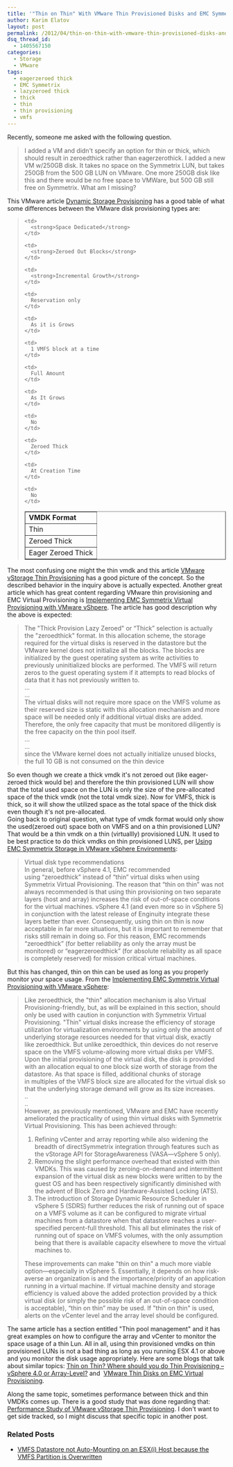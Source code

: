 ```yaml
---
title: '"Thin on Thin" With VMware Thin Provisioned Disks and EMC Symmetrix Virtual Provisioning'
author: Karim Elatov
layout: post
permalink: /2012/04/thin-on-thin-with-vmware-thin-provisioned-disks-and-emc-symmetrix-virtual-provisioning/
dsq_thread_id:
  - 1405567150
categories:
  - Storage
  - VMware
tags:
  - eagerzeroed thick
  - EMC Symmetrix
  - lazyzeroed thick
  - thick
  - thin
  - thin provisioning
  - vmfs
---
```

Recently, someone me asked with the following question.

> I added a VM and didn't specify an option for thin or thick, which should result in zeroedthick rather than eagerzerothick. I added a new VM w/250GB disk. It takes no space on the Symmetrix LUN, but takes 250GB from the 500 GB LUN on VMware. One more 250GB disk like this and there would be no free space to VMWare, but 500 GB still free on Symmetrix. What am I missing?

This VMware article <a href="http://www.vmware.com/files/pdf/VMware-DynamicStorageProv-WP-EN.pdf" onclick="javascript:_gaq.push(['_trackEvent','download','http://www.vmware.com/files/pdf/VMware-DynamicStorageProv-WP-EN.pdf']);">Dynamic Storage Provisioning</a> has a good table of what some differences between the VMware disk provisioning types are:

> <table summary="" border="1" cellspacing="1" cellpadding="1">
>   <tr>
>     <td>
>       <strong>VMDK Format</strong>
>     </td>
>     
>     <td>
>       <strong>Space Dedicated</strong>
>     </td>
>     
>     <td>
>       <strong>Zeroed Out Blocks</strong>
>     </td>
>     
>     <td>
>       <strong>Incremental Growth</strong>
>     </td>
>   </tr>
>   
>   <tr>
>     <td>
>       Thin
>     </td>
>     
>     <td>
>       Reservation only
>     </td>
>     
>     <td>
>       As it is Grows
>     </td>
>     
>     <td>
>       1 VMFS block at a time
>     </td>
>   </tr>
>   
>   <tr>
>     <td>
>       Zeroed Thick
>     </td>
>     
>     <td>
>       Full Amount
>     </td>
>     
>     <td>
>       As It Grows
>     </td>
>     
>     <td>
>       No
>     </td>
>   </tr>
>   
>   <tr>
>     <td>
>       Eager Zeroed Thick
>     </td>
>     
>     <td>
>       Zeroed Thick
>     </td>
>     
>     <td>
>       At Creation Time
>     </td>
>     
>     <td>
>       No
>     </td>
>   </tr>
> </table>

The most confusing one might the thin vmdk and this article <a href="http://www.vmware.com/files/pdf/VMware-vStorage-Thin-Provisioning-DS-EN.pdf" onclick="javascript:_gaq.push(['_trackEvent','download','http://www.vmware.com/files/pdf/VMware-vStorage-Thin-Provisioning-DS-EN.pdf']);">VMware vStorage Thin Provisioning</a> has a good picture of the concept. So the described behavior in the inquiry above is actually expected. Another great article which has great content regarding VMware thin provisioning and EMC Virtual Provisioning is <a href="http://www.emc.com/collateral/hardware/white-papers/h6813-implting-symmetrix-vrtl-prvsning-vsphere-wp.pdf" onclick="javascript:_gaq.push(['_trackEvent','download','http://www.emc.com/collateral/hardware/white-papers/h6813-implting-symmetrix-vrtl-prvsning-vsphere-wp.pdf']);">Implementing EMC Symmetrix Virtual Provisioning with VMware vShpere</a>. The article has good description why the above is expected:

> The "Thick Provision Lazy Zeroed" or “Thick” selection is actually the "zeroedthick" format. In this allocation scheme, the storage required for the virtual disks is reserved in the datastore but the VMware kernel does not initialize all the blocks. The blocks are initialized by the guest operating system as write activities to  
> previously uninitialized blocks are performed. The VMFS will return zeros to the guest operating system if it attempts to read blocks of data that it has not previously written to.  
> ...  
> ...  
> The virtual disks will not require more space on the VMFS volume as their reserved size is static with this allocation mechanism and more space will be needed only if additional virtual disks are added. Therefore, the only free capacity that must be monitored diligently is the free capacity on the thin pool itself.  
> ...  
> ...  
> since the VMware kernel does not actually initialize unused blocks, the full 10 GB is not consumed on the thin device

So even though we create a thick vmdk it's not zeroed out (like eager-zeroed thick would be) and therefore the thin provisioned LUN will show that the total used space on the LUN is only the size of the pre-allocated space of the thick vmdk (not the total vmdk size). Now for VMFS, thick is thick, so it will show the utilized space as the total space of the thick disk even though it's not pre-allocated.  
Going back to original question, what type of vmdk format would only show the used(zeroed out) space both on VMFS and on a thin provisioned LUN? That would be a thin vmdk on a thin (virtuallly) provisioned LUN. It used to be best practice to do thick vmdks on thin provisioned LUNS, per <a href="http://www.emc.com/collateral/hardware/solution-overview/h2529-vmware-esx-svr-w-symmetrix-wp-ldv.pdf" onclick="javascript:_gaq.push(['_trackEvent','download','http://www.emc.com/collateral/hardware/solution-overview/h2529-vmware-esx-svr-w-symmetrix-wp-ldv.pdf']);">Using EMC Symmetrix Storage in VMware vSphere Environments</a>:

> Virtual disk type recommendations  
> In general, before vSphere 4.1, EMC recommended using “zeroedthick” instead of “thin” virtual disks when using Symmetrix Virtual Provisioning. The reason that “thin on thin” was not always recommended is that using thin provisioning on two separate layers (host and array) increases the risk of out-of-space conditions for the virtual machines. vSphere 4.1 (and even more so in vSphere 5) in conjunction with the latest release of Enginuity integrate these layers better than ever. Consequently, using thin on thin is now acceptable in far more situations, but it is important to remember that risks still remain in doing so. For this reason, EMC recommends “zeroedthick” (for better reliability as only the array must be monitored) or “eagerzeroedthick” (for absolute reliability as all space is completely reserved) for mission critical virtual machines.

But this has changed, thin on thin can be used as long as you properly monitor your space usage. From the <a href="http://www.emc.com/collateral/hardware/white-papers/h6813-implting-symmetrix-vrtl-prvsning-vsphere-wp.pdf" onclick="javascript:_gaq.push(['_trackEvent','download','http://www.emc.com/collateral/hardware/white-papers/h6813-implting-symmetrix-vrtl-prvsning-vsphere-wp.pdf']);">Implementing EMC Symmetrix Virtual Provisioning with VMware vSphere</a>:

> Like zeroedthick, the "thin" allocation mechanism is also Virtual Provisioning-friendly, but, as will be explained in this section, should only be used with caution in conjunction with Symmetrix Virtual Provisioning. "Thin" virtual disks increase the efficiency of storage utilization for virtualization environments by using only the amount of underlying storage resources needed for that virtual disk, exactly like zeroedthick. But unlike zeroedthick, thin devices do not reserve space on the VMFS volume-allowing more virtual disks per VMFS. Upon the initial provisioning of the virtual disk, the disk is provided with an allocation equal to one block size worth of storage from the datastore. As that space is filled, additional chunks of storage in multiples of the VMFS block size are allocated for the virtual disk so that the underlying storage demand will grow as its size increases.  
> ..  
> ..  
> However, as previously mentioned, VMware and EMC have recently ameliorated the practicality of using thin virtual disks with Symmetrix Virtual Provisioning. This has been achieved through:
> 
> 1.  Refining vCenter and array reporting while also widening the breadth of directSymmetrix integration through features such as the vStorage API for StorageAwareness (VASA—vSphere 5 only).
> 2.  Removing the slight performance overhead that existed with thin VMDKs. This was caused by zeroing-on-demand and intermittent expansion of the virtual disk as new blocks were written to by the guest OS and has been respectively significantly diminished with the advent of Block Zero and Hardware-Assisted Locking (ATS).
> 3.  The introduction of Storage Dynamic Resource Scheduler in vSphere 5 (SDRS) further reduces the risk of running out of space on a VMFS volume as it can be configured to migrate virtual machines from a datastore when that datastore reaches a user-specified percent-full threshold. This all but eliminates the risk of running out of space on VMFS volumes, with the only assumption being that there is available capacity elsewhere to move the virtual machines to.
> 
> These improvements can make "thin on thin" a much more viable option—especially in vSphere 5. Essentially, it depends on how risk-averse an organization is and the importance/priority of an application running in a virtual machine. If virtual machine density and storage efficiency is valued above the added protection provided by a thick virtual disk (or simply the possible risk of an out-of-space condition is acceptable), “thin on thin” may be used. If "thin on thin" is used, alerts on the vCenter level and the array level should be configured.

The same article has a section entitled "Thin pool management" and it has great examples on how to configure the array and vCenter to monitor the space usage of a thin Lun. All in all, using thin provisioned vmdks on thin provisioned LUNs is not a bad thing as long as you running ESX 4.1 or above and you monitor the disk usage appropriately. Here are some blogs that talk about similar topics: <a href="http://virtualgeek.typepad.com/virtual_geek/2009/04/thin-on-thin-where-should-you-do-thin-provisioning-vsphere-40-or-array-level.html" onclick="javascript:_gaq.push(['_trackEvent','outbound-article','http://virtualgeek.typepad.com/virtual_geek/2009/04/thin-on-thin-where-should-you-do-thin-provisioning-vsphere-40-or-array-level.html']);">Thin on Thin? Where should you do Thin Provisioning – vSphere 4.0 or Array-Level?</a> and  <a href="http://vpivot.com/2012/02/01/vmware-thin-disks-on-emc-virtual-provisioning/" onclick="javascript:_gaq.push(['_trackEvent','outbound-article','http://vpivot.com/2012/02/01/vmware-thin-disks-on-emc-virtual-provisioning/']);">VMware Thin Disks on EMC Virtual Provisioning</a>.

Along the same topic, sometimes performance between thick and thin VMDKs comes up. There is a good study that was done regarding that: <a href="http://www.vmware.com/pdf/vsp_4_thinprov_perf.pdf" onclick="javascript:_gaq.push(['_trackEvent','download','http://www.vmware.com/pdf/vsp_4_thinprov_perf.pdf']);">Performance Study of VMware vStorage Thin Provisioning</a>. I don't want to get side tracked, so I might discuss that specific topic in another post.

<div class="SPOSTARBUST-Related-Posts">
  <H3>
    Related Posts
  </H3>
  
  <ul class="entry-meta">
    <li class="SPOSTARBUST-Related-Post">
      <a title="VMFS Datastore not Auto-Mounting on an ESX(i) Host because the VMFS Partition is Overwritten" href="http://virtuallyhyper.com/2012/09/vmfs-datastore-not-auto-mounting-on-an-esxi-host/" onclick="javascript:_gaq.push(['_trackEvent','outbound-article','http://virtuallyhyper.com/2012/09/vmfs-datastore-not-auto-mounting-on-an-esxi-host/']);" rel="bookmark">VMFS Datastore not Auto-Mounting on an ESX(i) Host because the VMFS Partition is Overwritten</a>
    </li>
  </ul>
</div>

